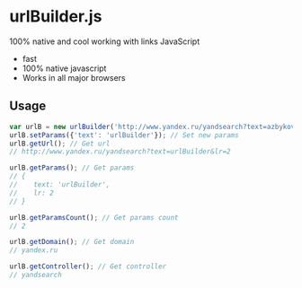 urlBuilder.js
========

100% native and cool working with links JavaScript

 * fast
 * 100% native javascript
 * Works in all major browsers

## Usage

```javascript
var urlB = new urlBuilder('http://www.yandex.ru/yandsearch?text=azbykov&lr=2');
urlB.setParams({'text': 'urlBuilder'}); // Set new params
urlB.getUrl(); // Get url
// http://www.yandex.ru/yandsearch?text=urlBuilder&lr=2

urlB.getParams(); // Get params
// {
//    text: 'urlBuilder',
//    lr: 2
// }

urlB.getParamsCount(); // Get params count
// 2

urlB.getDomain(); // Get domain
// yandex.ru

urlB.getController(); // Get controller
// yandsearch
```

```javascript

```
